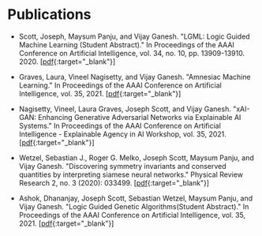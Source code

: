 # Publications


- Scott, Joseph, Maysum Panju, and Vijay Ganesh. "LGML: Logic Guided Machine Learning (Student Abstract)." In Proceedings of the AAAI Conference on Artificial Intelligence, vol. 34, no. 10, pp. 13909-13910. 2020. [[pdf](https://cs.uwaterloo.ca/~j29scott/pdfs/aaai20.pdf){:target="_blank"}]


- Graves, Laura, Vineel Nagisetty, and Vijay Ganesh. "Amnesiac Machine Learning." In Proceedings of the AAAI Conference on Artificial Intelligence, vol. 35, 2021. [[pdf](https://arxiv.org/abs/2010.10981){:target="_blank"}]


- Nagisetty, Vineel, Laura Graves, Joseph Scott, and Vijay Ganesh. "xAI-GAN: Enhancing Generative Adversarial Networks via Explainable AI Systems." In Proceedings of the AAAI Conference on Artificial Intelligence - Explainable Agency in AI Workshop, vol. 35, 2021. [[pdf](https://arxiv.org/abs/2002.10438){:target="_blank"}]


- Wetzel, Sebastian J., Roger G. Melko, Joseph Scott, Maysum Panju, and Vijay Ganesh. "Discovering symmetry invariants and conserved quantities by interpreting siamese neural networks." Physical Review Research 2, no. 3 (2020): 033499. [[pdf](https://journals.aps.org/prresearch/abstract/10.1103/PhysRevResearch.2.033499){:target="_blank"}]


- Ashok, Dhananjay, Joseph Scott, Sebastian Wetzel, Maysum Panju, and Vijay Ganesh. "Logic Guided Genetic Algorithms(Student Abstract)." In Proceedings of the AAAI Conference on Artificial Intelligence, vol. 35, 2021.
[[pdf](https://arxiv.org/abs/2010.11328){:target="_blank"}]
